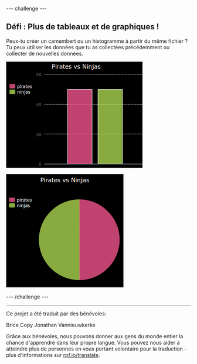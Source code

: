--- challenge ---

## Défi : Plus de tableaux et de graphiques !

Peux-tu créer un camembert ou un histogramme à partir du même fichier ? Tu peux utiliser les données que tu as collectées précédemment ou collecter de nouvelles données.

![capture d'écran](images/pets-pn-bar.png)

![capture d'écran](images/pets-pn.png)

--- /challenge ---

***

Ce projet a été traduit par des bénévoles:

Brice Copy
Jonathan Vannieuwkerke

Grâce aux bénévoles, nous pouvons donner aux gens du monde entier la chance d'apprendre dans leur propre langue. Vous pouvez nous aider à atteindre plus de personnes en vous portant volontaire pour la traduction - plus d'informations sur [rpf.io/translate](https://rpf.io/translate).